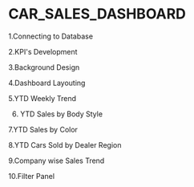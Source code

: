 # CAR_SALES_DASHBOARD

1.Connecting to Database

2.KPI's Development

3.Background Design

4.Dashboard Layouting

5.YTD Weekly Trend

6. YTD Sales by Body Style
 
7.YTD Sales by Color

8.YTD Cars Sold by Dealer Region
 
9.Company wise Sales Trend
 
10.Filter Panel

